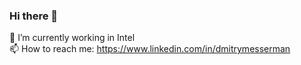 ### Hi there 👋

🔭 I’m currently working in Intel  
📫 How to reach me: <https://www.linkedin.com/in/dmitrymesserman>

